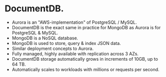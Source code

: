# **DocumentDB.**

* Aurora is an "AWS-implementation" of PostgreSQL / MySQL.
* DocumentDB is the exact same in practice for MongoDB as Aurora is for PostgreSQL & MySQL.
* MongoDB is a NoSQL database.
* MongoDB is used to store, query & index JSON data.
* Similar deployment concepts to Aurora.
* Fully managed, highly available with replication across 3 AZs.
* DocumentDB storage automatically grows in increments of 10GB, up to 64 TB.
* Automatically scales to workloads with millions or requests per second.